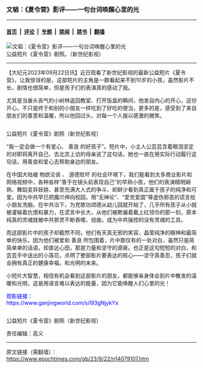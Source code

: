### 文韬：《夏令营》影评——一句台词唤醒心里的光

---

#### [首页](../../../..?n14079107) &nbsp;|&nbsp; [评论](../../../../../epoch-comment?n14079107) &nbsp;|&nbsp; [专题](../../../../../epoch-special?n14079107) &nbsp;|&nbsp; [禁闻](../../../../../epoch-news?n14079107) &nbsp;|&nbsp; [禁书](../../../../../books?n14079107) &nbsp;|&nbsp; [翻墙](https://github.com/gfw-breaker/nogfw/blob/master/README.md?n14079107)


<div><img alt="文韬：《夏令营》影评——一句台词唤醒心里的光" class="attachment-djy_600_400 size-djy_600_400 wp-post-image" src="https://i.epochtimes.com/assets/uploads/2023/09/id14079138-f938b686c16baa3f18053e814a53ac1b-600x400.jpeg"/>
<div class="caption">
 公益短片《夏令营》剧照。（新世纪影视）
</div></div><hr/><div class="post_content" id="artbody" itemprop="articleBody">
 <!-- article content begin -->
 <p>
  【大纪元2023年09月22日讯】近日观看了新世纪影视的最新公益短片《夏令营》，让我惊讶的是，这部短片的主角是一群看起来不到10岁的小孩，虽然影片不长，剧情也很简单，但是孩子们的表演真的感动了我。
 </p>
 <p>
  尤其是当垂头丧气的小树林返回教室、打开饭盒的瞬间，他发自内心的开心，这份开心，不只是终于和别的小朋友一样吃到了好吃的便当，更多的是，感受到了来自朋友们的善意和温暖，所以他回过头，对每一个人报以感激的微笑。
 </p>
 <p>
  <ok href="https://i.epochtimes.com/assets/uploads/2023/09/id14079132-c073ed5256907df26f437723a1e7fa66.jpeg">
   <img alt="" class="alignright size-large wp-image-14079132" src="https://i.epochtimes.com/assets/uploads/2023/09/id14079132-c073ed5256907df26f437723a1e7fa66-600x400.jpeg"/>
  </ok>
 </p>
 <p>
  公益短片《夏令营》剧照（新世纪影视）
 </p>
 <p>
  “我一定会做一个有爱心、
  <ok href="https://www.epochtimes.com/gb/tag/%E5%96%84%E8%89%AF.html">
   善良
  </ok>
  的好孩子”。短片中，小主人公芸芸含着眼泪坚定的对即将离开自己、去北京上访的母亲说了这句话，她也一直在用实际行动履行这句话，用善良和爱心去帮助身边的朋友。
 </p>
 <p>
  在中国大陆被
  <ok href="https://www.epochtimes.com/gb/tag/%E7%89%A9%E6%AC%B2%E6%B2%A6%E4%B8%A7.html">
   物欲沦丧
  </ok>
  、
  <ok href="https://www.epochtimes.com/gb/tag/%E9%81%93%E5%BE%B7%E8%B4%A5%E5%9D%8F.html">
   道德败坏
  </ok>
  的社会环境下，我们能看到太多商业影片和网络视频中，各种各样“善于在镜头前表现自己”的早熟小孩，他们的表演精明娴熟、舞蹈变异妖娆、甚至充满大人式的争斗、却鲜少看到真正属于孩子的纯净和可爱。因为中共早已把魔爪伸向校园，用“无神论”、“爱党爱国”等虚伪邪恶的谎言给小朋友洗脑，在中共治下，为党歌功颂德从幼儿园就开始了，几乎所有孩子从小就被灌输着仇恨和暴力，在谎言中长大，从他们被欺骗着戴上红领巾的那一刻，原本纯真的灵魂就被中共邪灵不断吞噬、扭曲，成为中共操控的没有灵魂的工具。
 </p>
 <p>
  而这部影片中的孩子却截然不同，他们有天真无邪的笑容、晶莹纯净的眼神和最简单的快乐，因为他们被爱和
  <ok href="https://www.epochtimes.com/gb/tag/%E5%96%84%E8%89%AF.html">
   善良
  </ok>
  所包围着，片中那仅有的一处对白，虽然只是简简单单的话语，却直达心田，那是力量和坚守的源泉。也正是这句短短的对白，和芸芸手中送出的小莲花，点明了整部影片要表达的核心——坚守真善忍，孩子们就会拥有真正的健康幸福，和光明的未来。
 </p>
 <p>
  小短片大智慧，相信有机会看到这部影片的朋友，都能够亲身体会到片中散发的温暖和光明，这是用语言难以表达的能量，因为它能唤醒人们心里的光！
 </p>
 <p>
  <span style="color: #0000ff;">
   观影链接：
   <br/>
   <ok href="https://www.ganjingworld.com/s/l93gNjykYx" style="color: #0000ff;">
    https://www.ganjingworld.com/s/l93gNjykYx
   </ok>
  </span>
 </p>
 <p>
 </p>
 <p>
  <ok href="https://i.epochtimes.com/assets/uploads/2023/09/id14079135-9538139270d83b332b42ffff3dbd79e9.jpeg">
   <img alt="" class="alignright size-large wp-image-14079135" src="https://i.epochtimes.com/assets/uploads/2023/09/id14079135-9538139270d83b332b42ffff3dbd79e9-600x400.jpeg"/>
  </ok>
 </p>
 <p>
  公益短片《夏令营》剧照（新世纪影视）
 </p>
 <p>
  责任编辑：高义
 </p>
 <!-- article content end -->
 <div id="below_article_ad">
 </div>
</div>


---

原文链接（需翻墙）：https://www.epochtimes.com/gb/23/9/22/n14079107.htm